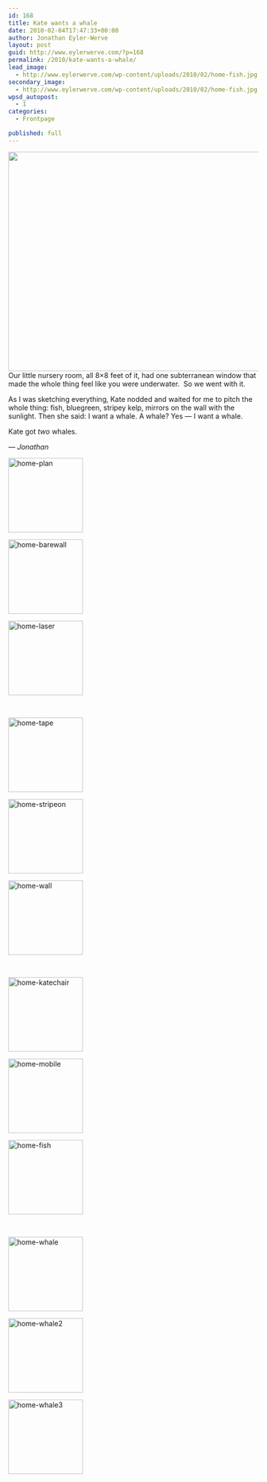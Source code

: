 ```yaml
---
id: 168
title: Kate wants a whale
date: 2010-02-04T17:47:33+00:00
author: Jonathan Eyler-Werve
layout: post
guid: http://www.eylerwerve.com/?p=168
permalink: /2010/kate-wants-a-whale/
lead_image:
  - http://www.eylerwerve.com/wp-content/uploads/2010/02/home-fish.jpg
secondary_image:
  - http://www.eylerwerve.com/wp-content/uploads/2010/02/home-fish.jpg
wpsd_autopost:
  - 1
categories:
  - Frontpage

published: full
---
```

[<img class="aligncenter size-full wp-image-169" title="home-whale" src="http://www.eylerwerve.com/wp-content/uploads/2010/02/home-whale-e1325436134666.jpg" alt="" width="590" height="442" />](http://www.eylerwerve.com/wp-content/uploads/2010/02/home-whale.jpg)Our little nursery room, all 8&#215;8 feet of it, had one subterranean window that made the whole thing feel like you were underwater.  So we went with it.

As I was sketching everything, Kate nodded and waited for me to pitch the whole thing: fish, bluegreen, stripey kelp, mirrors on the wall with the sunlight. Then she said: I want a whale. A whale? Yes &#8212; I want a whale.

Kate got _two_ whales.

_&#8212; Jonathan_

<div id='gallery-1' class='gallery galleryid-168 gallery-columns-3 gallery-size-thumbnail'>
  <dl class='gallery-item'>
    <dt class='gallery-icon portrait'>
      <a href='http://www.eylerwerve.com/wp-content/uploads/2010/02/home-plan.jpg'><img width="150" height="150" src="http://www.eylerwerve.com/wp-content/uploads/2010/02/home-plan-150x150.jpg" class="attachment-thumbnail size-thumbnail" alt="home-plan" /></a>
    </dt>
  </dl>

  <dl class='gallery-item'>
    <dt class='gallery-icon landscape'>
      <a href='http://www.eylerwerve.com/wp-content/uploads/2010/02/home-barewall.jpg'><img width="150" height="150" src="http://www.eylerwerve.com/wp-content/uploads/2010/02/home-barewall-150x150.jpg" class="attachment-thumbnail size-thumbnail" alt="home-barewall" /></a>
    </dt>
  </dl>

  <dl class='gallery-item'>
    <dt class='gallery-icon portrait'>
      <a href='http://www.eylerwerve.com/wp-content/uploads/2010/02/home-laser.jpg'><img width="150" height="150" src="http://www.eylerwerve.com/wp-content/uploads/2010/02/home-laser-150x150.jpg" class="attachment-thumbnail size-thumbnail" alt="home-laser" /></a>
    </dt>
  </dl>

  <br style="clear: both" />

  <dl class='gallery-item'>
    <dt class='gallery-icon portrait'>
      <a href='http://www.eylerwerve.com/wp-content/uploads/2010/02/home-tape.jpg'><img width="150" height="150" src="http://www.eylerwerve.com/wp-content/uploads/2010/02/home-tape-150x150.jpg" class="attachment-thumbnail size-thumbnail" alt="home-tape" /></a>
    </dt>
  </dl>

  <dl class='gallery-item'>
    <dt class='gallery-icon portrait'>
      <a href='http://www.eylerwerve.com/wp-content/uploads/2010/02/home-stripeon.jpg'><img width="150" height="150" src="http://www.eylerwerve.com/wp-content/uploads/2010/02/home-stripeon-150x150.jpg" class="attachment-thumbnail size-thumbnail" alt="home-stripeon" /></a>
    </dt>
  </dl>

  <dl class='gallery-item'>
    <dt class='gallery-icon landscape'>
      <a href='http://www.eylerwerve.com/wp-content/uploads/2010/02/home-wall.jpg'><img width="150" height="150" src="http://www.eylerwerve.com/wp-content/uploads/2010/02/home-wall-150x150.jpg" class="attachment-thumbnail size-thumbnail" alt="home-wall" /></a>
    </dt>
  </dl>

  <br style="clear: both" />

  <dl class='gallery-item'>
    <dt class='gallery-icon portrait'>
      <a href='http://www.eylerwerve.com/wp-content/uploads/2010/02/home-katechair.jpg'><img width="150" height="150" src="http://www.eylerwerve.com/wp-content/uploads/2010/02/home-katechair-150x150.jpg" class="attachment-thumbnail size-thumbnail" alt="home-katechair" /></a>
    </dt>
  </dl>

  <dl class='gallery-item'>
    <dt class='gallery-icon portrait'>
      <a href='http://www.eylerwerve.com/wp-content/uploads/2010/02/home-mobile.jpg'><img width="150" height="150" src="http://www.eylerwerve.com/wp-content/uploads/2010/02/home-mobile-150x150.jpg" class="attachment-thumbnail size-thumbnail" alt="home-mobile" /></a>
    </dt>
  </dl>

  <dl class='gallery-item'>
    <dt class='gallery-icon landscape'>
      <a href='http://www.eylerwerve.com/wp-content/uploads/2010/02/home-fish.jpg'><img width="150" height="150" src="http://www.eylerwerve.com/wp-content/uploads/2010/02/home-fish-150x150.jpg" class="attachment-thumbnail size-thumbnail" alt="home-fish" /></a>
    </dt>
  </dl>

  <br style="clear: both" />

  <dl class='gallery-item'>
    <dt class='gallery-icon landscape'>
      <a href='http://www.eylerwerve.com/wp-content/uploads/2010/02/home-whale-e1325436134666.jpg'><img width="150" height="150" src="http://www.eylerwerve.com/wp-content/uploads/2010/02/home-whale-150x150.jpg" class="attachment-thumbnail size-thumbnail" alt="home-whale" /></a>
    </dt>
  </dl>

  <dl class='gallery-item'>
    <dt class='gallery-icon portrait'>
      <a href='http://www.eylerwerve.com/wp-content/uploads/2010/02/home-whale2.jpg'><img width="150" height="150" src="http://www.eylerwerve.com/wp-content/uploads/2010/02/home-whale2-150x150.jpg" class="attachment-thumbnail size-thumbnail" alt="home-whale2" /></a>
    </dt>
  </dl>

  <dl class='gallery-item'>
    <dt class='gallery-icon landscape'>
      <a href='http://www.eylerwerve.com/wp-content/uploads/2010/02/home-whale3.jpg'><img width="150" height="150" src="http://www.eylerwerve.com/wp-content/uploads/2010/02/home-whale3-150x150.jpg" class="attachment-thumbnail size-thumbnail" alt="home-whale3" /></a>
    </dt>
  </dl>

  <br style="clear: both" />
</div>